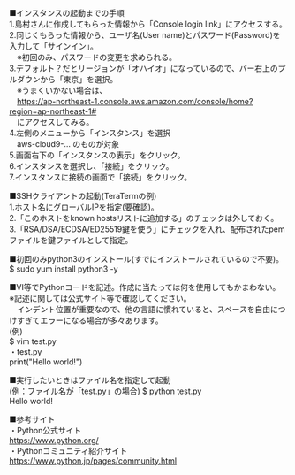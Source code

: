 ■インスタンスの起動までの手順  
1.島村さんに作成してもらった情報から「Console login link」にアクセスする。  
2.同じくもらった情報から、ユーザ名(User name)とパスワード(Password)を入力して「サインイン」。  
　※初回のみ、パスワードの変更を求められる。  
3.デフォルト？だとリージョンが「オハイオ」になっているので、バー右上のプルダウンから「東京」を選択。  
　※うまくいかない場合は、  
　https://ap-northeast-1.console.aws.amazon.com/console/home?region=ap-northeast-1#  
　にアクセスしてみる。  
4.左側のメニューから「インスタンス」を選択  
　aws-cloud9-... のものが対象  
5.画面右下の「インスタンスの表示」をクリック。  
6.インスタンスを選択し、「接続」をクリック。  
7.インスタンスに接続の画面で「接続」をクリック。  
  
■SSHクライアントの起動(TeraTermの例)  
1.ホスト名にグローバルIPを指定(要確認)。  
2.「このホストをknown hostsリストに追加する」のチェックは外しておく。  
3.「RSA/DSA/ECDSA/ED25519鍵を使う」にチェックを入れ、配布されたpemファイルを鍵ファイルとして指定。  
  
■初回のみpython3のインストール(すでにインストールされているので不要)。  
$ sudo yum install python3 -y  
  
■VI等でPythonコードを記述。作成に当たっては何を使用してもかまわない。  
※記述に関しては公式サイト等で確認してください。  
　インデント位置が重要なので、他の言語に慣れていると、スペースを自由につけすぎてエラーになる場合が多々あります。  
(例)  
$ vim test.py  
・test.py  
print("Hello world!")  
  
■実行したいときはファイル名を指定して起動  
(例：ファイル名が「test.py」の場合)
$ python test.py  
Hello world!  
  
■参考サイト  
・Python公式サイト  
https://www.python.org/  
・Pythonコミュニティ紹介サイト  
https://www.python.jp/pages/community.html  
